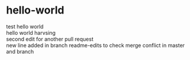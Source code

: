# hello-world
test hello world <br/>
hello world harvsing
<br/>
second edit for another pull request
<br/>
new line added in branch readme-edits to check merge conflict in master and branch